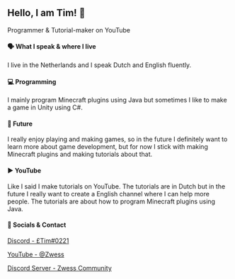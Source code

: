 ## Hello, I am Tim! 👋
Programmer & Tutorial-maker on YouTube

#### 🗣️ What I speak & where I live
I live in the Netherlands and I speak Dutch and English fluently.
#### 💻 Programming
I mainly program Minecraft plugins using Java but sometimes I like to make a game in Unity using C#.
#### 🤖 Future
I really enjoy playing and making games, so in the future I definitely want to learn more about game development, but for now I stick with making Minecraft plugins and making tutorials about that.
#### ▶️ YouTube
Like I said I make tutorials on YouTube. The tutorials are in Dutch but in the future I really want to create a English channel where I can help more people. The tutorials are about how to program Minecraft plugins using Java.
#### 💬 Socials & Contact
[Discord - £Tim#0221](https://discordapp.com/users/434699043613179905)

[YouTube - @Zwess](https://www.youtube.com/channel/UCiL98vMbGydUPftgxLF_GvA)

[Discord Server - Zwess Community](https://dsc.gg/Zwess)
